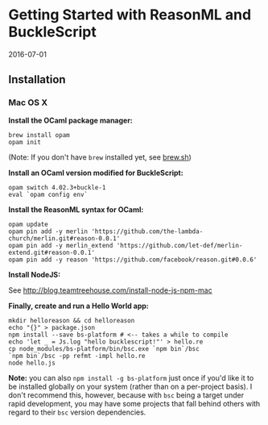# Getting Started with ReasonML and BuckleScript

2016-07-01

## Installation

### Mac OS X

**Install the OCaml package manager:**

```
brew install opam
opam init
```

(Note: If you don't have `brew` installed yet, see [brew.sh](http://brew.sh/))

**Install an OCaml version modified for BuckleScript:**

```
opam switch 4.02.3+buckle-1
eval `opam config env`
```

**Install the ReasonML syntax for OCaml:**

```
opam update
opam pin add -y merlin 'https://github.com/the-lambda-church/merlin.git#reason-0.0.1'
opam pin add -y merlin_extend 'https://github.com/let-def/merlin-extend.git#reason-0.0.1'
opam pin add -y reason 'https://github.com/facebook/reason.git#0.0.6'
```

**Install NodeJS:**

See http://blog.teamtreehouse.com/install-node-js-npm-mac

**Finally, create and run a Hello World app:**

```
mkdir helloreason && cd helloreason
echo "{}" > package.json
npm install --save bs-platform # <-- takes a while to compile
echo 'let _ = Js.log "hello bucklescript!"' > hello.re
cp node_modules/bs-platform/bin/bsc.exe `npm bin`/bsc
`npm bin`/bsc -pp refmt -impl hello.re
node hello.js
```

**Note:** you can also `npm install -g bs-platform` just once if you'd like it to be installed globally on your system (rather than on a per-project basis). I don't recommend this, however, because with `bsc` being a target under rapid development, you may have some projects that fall behind others with regard to their `bsc` version dependencies.
